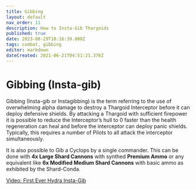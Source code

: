 ```yaml
---
title: Gibbing
layout: default
nav_order: 11
description: How to Insta-Gib Thargoids
published: true
date: 2023-08-29T18:16:39.808Z
tags: combat, gibbing
editor: markdown
dateCreated: 2021-06-21T04:51:21.376Z
---
```


# Gibbing (Insta-gib)

Gibbing (Insta-gib or Instagibbing) is the term referring to the use of overwhelming alpha damage to destroy a Thargoid Interceptor before it can deploy defensive shields. By attacking a Thargoid with sufficient firepower it is possible to reduce the Interceptor’s hull to 0 faster than the health regeneration can heal and before the interceptor can deploy panic shields. Typically, this requires a number of Pilots to all attack the interceptor simultaneously.

It is also possible to Gib a Cyclops by a single commander. This can be done with **4x Large Shard Cannons** with synthed **Premium Ammo** or any equivalent like **6x Modified Medium Shard Cannons** with basic ammo as exhibited by the Shard-Conda.

[Video: First Ever Hydra Insta-Gib](https://youtu.be/Kvr-TyFCNyE)